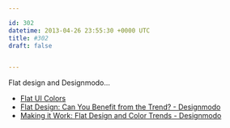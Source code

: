 ```yaml
---

id: 302
datetime: 2013-04-26 23:55:30 +0000 UTC
title: #302
draft: false


---
```


Flat design and Designmodo... 

 
 * [Flat UI Colors](http://flatuicolors.com/)
 * [Flat Design: Can You Benefit from the Trend? - Designmodo](http://designmodo.com/flat-design/)
 * [Making it Work: Flat Design and Color Trends - Designmodo](http://designmodo.com/flat-design-colors/)


